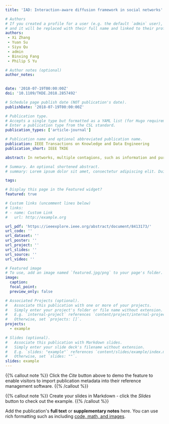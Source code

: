 ```yaml
---
title: 'IAD: Interaction-aware diffusion framework in social networks'

# Authors
# If you created a profile for a user (e.g. the default `admin` user), write the username (folder name) here
# and it will be replaced with their full name and linked to their profile.
authors: 
 - Xi Zhang
 - Yuan Su
 - Siyu Qu
 - admin
 - Binxing Fang
 - Philip S Yu

# Author notes (optional)
author_notes: 
  

date: '2018-07-19T00:00:00Z'
doi: '10.1109/TKDE.2018.2857492'

# Schedule page publish date (NOT publication's date).
publishDate: '2018-07-19T00:00:00Z'

# Publication type.
# Accepts a single type but formatted as a YAML list (for Hugo requirements).
# Enter a publication type from the CSL standard.
publication_types: ['article-journal']

# Publication name and optional abbreviated publication name.
publication: IEEE Transactions on Knowledge and Data Engineering
publication_short: IEEE TKDE

abstract: In networks, multiple contagions, such as information and purchasing behaviors, may interact with each other as they spread simultaneously. However, most of the existing information diffusion models are built on the assumption that each individual contagion spreads independently, regardless of their interactions. Gaining insights into such interaction is crucial to understand the contagion adoption behaviors, and thus can make better predictions. In this paper, we study the contagion adoption behavior under a set of interactions, specifically, the interactions among users, contagions' contents, and sentiments, which are learned from social network structures and texts. We develop an effective and efficient interaction-aware diffusion (IAD) framework, incorporating these interactions into a unified model. We also present a generative process to distinguish user roles, a co-training method to determine contagions' categories and a new topic model to obtain topic-specific sentiments. Evaluation on the large-scale Weibo dataset demonstrates that our proposal can learn how different users, contagion categories, and sentiments interact with each other efficiently. With these interactions, we can make a more accurate prediction than the state-of-art baselines. Moreover, we can better understand how the interactions influence the propagation process and thus can suggest useful directions for information promotion or suppression in viral marketing.

# Summary. An optional shortened abstract.
# summary: Lorem ipsum dolor sit amet, consectetur adipiscing elit. Duis posuere tellus ac convallis placerat. Proin tincidunt magna sed ex sollicitudin condimentum.

tags: 

# Display this page in the Featured widget?
featured: true

# Custom links (uncomment lines below)
# links:
# - name: Custom Link
#   url: http://example.org

url_pdf: 'https://ieeexplore.ieee.org/abstract/document/8413173/'
url_code: ''
url_dataset: ''
url_poster: ''
url_project: ''
url_slides: ''
url_source: ''
url_video: ''

# Featured image
# To use, add an image named `featured.jpg/png` to your page's folder.
image:
  caption: 
  focal_point: 
  preview_only: false

# Associated Projects (optional).
#   Associate this publication with one or more of your projects.
#   Simply enter your project's folder or file name without extension.
#   E.g. `internal-project` references `content/project/internal-project/index.md`.
#   Otherwise, set `projects: []`.
projects:
  - example

# Slides (optional).
#   Associate this publication with Markdown slides.
#   Simply enter your slide deck's filename without extension.
#   E.g. `slides: "example"` references `content/slides/example/index.md`.
#   Otherwise, set `slides: ""`.
slides: example
---
```


{{% callout note %}}
Click the _Cite_ button above to demo the feature to enable visitors to import publication metadata into their reference management software.
{{% /callout %}}

{{% callout note %}}
Create your slides in Markdown - click the _Slides_ button to check out the example.
{{% /callout %}}

Add the publication's **full text** or **supplementary notes** here. You can use rich formatting such as including [code, math, and images](https://docs.hugoblox.com/content/writing-markdown-latex/).
